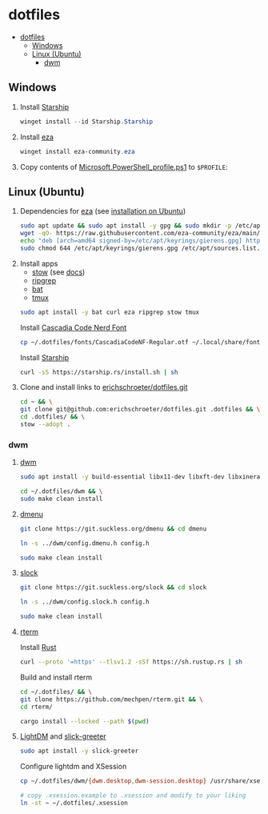 # dotfiles
- [dotfiles](#dotfiles)
  - [Windows](#windows)
  - [Linux (Ubuntu)](#linux-ubuntu)
    - [dwm](#dwm)

## Windows

1. Install [Starship](https://starship.rs/guide/#%F0%9F%9A%80-installation)
    ```powershell
    winget install --id Starship.Starship
    ```
1. Install [eza](https://github.com/eza-community/eza)
   ```powershell
   winget install eza-community.eza
   ```
1. Copy contents of [Microsoft.PowerShell_profile.ps1](./PowerShell/Microsoft.PowerShell_profile.ps1) to `$PROFILE`:

## Linux (Ubuntu)

1. Dependencies for [eza](https://github.com/eza-community/eza) (see [installation on Ubuntu](https://github.com/eza-community/eza/blob/main/INSTALL.md#debian-and-ubuntu))
    ```bash
    sudo apt update && sudo apt install -y gpg && sudo mkdir -p /etc/apt/keyrings && \
    wget -qO- https://raw.githubusercontent.com/eza-community/eza/main/deb.asc | sudo gpg --dearmor -o /etc/apt/keyrings/gierens.gpg && \
    echo "deb [arch=amd64 signed-by=/etc/apt/keyrings/gierens.gpg] http://deb.gierens.de stable main" | sudo tee /etc/apt/sources.list.d/gierens.list && \
    sudo chmod 644 /etc/apt/keyrings/gierens.gpg /etc/apt/sources.list.d/gierens.list
    ```
1. Install apps
    - [stow](https://www.gnu.org/software/stow/) (see [docs](https://www.gnu.org/software/stow/manual/stow.html))
    - [ripgrep](https://github.com/BurntSushi/ripgrep)
    - [bat](https://github.com/sharkdp/bat)
    - [tmux](https://github.com/tmux/tmux/wiki)
    ```bash
    sudo apt install -y bat curl eza ripgrep stow tmux
    ```
    Install [Cascadia Code Nerd Font](https://github.com/microsoft/cascadia-code)
    ```bash
    cp ~/.dotfiles/fonts/CascadiaCodeNF-Regular.otf ~/.local/share/fonts/
    ```
    Install [Starship](https://starship.rs/guide/#%F0%9F%9A%80-installation)
    ```bash
    curl -sS https://starship.rs/install.sh | sh
    ```
1. Clone and install links to [erichschroeter/dotfiles.git](https://github.com/erichschroeter/dotfiles)
    ```bash
    cd ~ && \
    git clone git@github.com:erichschroeter/dotfiles.git .dotfiles && \
    cd .dotfiles/ && \
    stow --adopt .
    ```

### dwm
1. [dwm](https://dwm.suckless.org/)
    ```bash
    sudo apt install -y build-essential libx11-dev libxft-dev libxinerama-dev libxrandr-dev xclip
    ```
    ```bash
    cd ~/.dotfiles/dwm && \
    sudo make clean install
    ```
1. [dmenu](https://tools.suckless.org/dmenu/)
    ```bash
    git clone https://git.suckless.org/dmenu && cd dmenu
    ```
    ```bash
    ln -s ../dwm/config.dmenu.h config.h
    ```
    ```bash
    sudo make clean install
    ```
1. [slock](https://tools.suckless.org/slock/)
    ```bash
    git clone https://git.suckless.org/slock && cd slock
    ```
    ```bash
    ln -s ../dwm/config.slock.h config.h
    ```
    ```bash
    sudo make clean install
    ```
1. [rterm](https://github.com/mechpen/rterm)

    Install [Rust](https://www.rust-lang.org/tools/install)
    ```bash
    curl --proto '=https' --tlsv1.2 -sSf https://sh.rustup.rs | sh
    ```
    Build and install rterm
    ```bash
    cd ~/.dotfiles/ && \
    git clone https://github.com/mechpen/rterm.git && \
    cd rterm/
    ```
    ```bash
    cargo install --locked --path $(pwd)
    ```
1. [LightDM](https://github.com/canonical/lightdm) and [slick-greeter](https://github.com/linuxmint/slick-greeter)
    ```bash
    sudo apt install -y slick-greeter
    ```
    Configure lightdm and XSession
    ```bash
    cp ~/.dotfiles/dwm/{dwm.desktop,dwm-session.desktop} /usr/share/xsessions/
    ```
    ```bash
    # copy .xsession.example to .xsession and modify to your liking
    ln -st ~ ~/.dotfiles/.xsession
    ```

